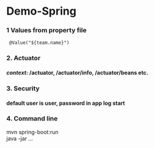 # Demo-Spring

### 1 Values from property file
``` @Value("${team.name}")```

### 2. Actuator
#### _context:_ /actuator, /actuator/info, /actuator/beans etc.

### 3. Security
#### default user is user, password in app log start

### 4. Command line

mvn spring-boot:run \
java -jar ...
